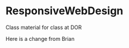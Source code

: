 ResponsiveWebDesign
===================

Class material for class at DOR

Here is a change from Brian
